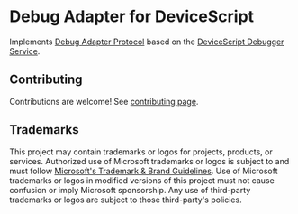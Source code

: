 # Debug Adapter for DeviceScript

Implements [Debug Adapter Protocol](https://microsoft.github.io/debug-adapter-protocol)
based on the [DeviceScript Debugger Service](https://microsoft.github.io/jacdac-docs/services/devicescriptdebugger/).

## Contributing

Contributions are welcome! See [contributing page](../CONTRIBUTING.md).

## Trademarks

This project may contain trademarks or logos for projects, products, or services. Authorized use of Microsoft
trademarks or logos is subject to and must follow
[Microsoft's Trademark & Brand Guidelines](https://www.microsoft.com/en-us/legal/intellectualproperty/trademarks/usage/general).
Use of Microsoft trademarks or logos in modified versions of this project must not cause confusion or imply Microsoft sponsorship.
Any use of third-party trademarks or logos are subject to those third-party's policies.
